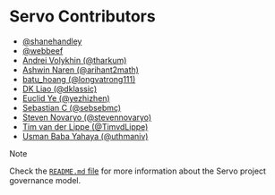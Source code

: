 # Servo Contributors

- [@shanehandley](https://github.com/shanehandley)
- [@webbeef](https://github.com/webbeef)
- [Andrei Volykhin (@tharkum)](https://github.com/tharkum)
- [Ashwin Naren (@arihant2math)](https://github.com/arihant2math)
- [batu_hoang (@longvatrong111)](https://github.com/longvatrong111)
- [DK Liao (@dklassic)](https://github.com/dklassic)
- [Euclid Ye (@yezhizhen)](https://github.com/yezhizhen)
- [Sebastian C (@sebsebmc)](https://github.com/sebsebmc)
- [Steven Novaryo (@stevennovaryo)](https://github.com/stevennovaryo)
- [Tim van der Lippe (@TimvdLippe)](https://github.com/TimvdLippe)
- [Usman Baba Yahaya (@uthmaniv)](https://github.com/uthmaniv)

> [!NOTE]
> Check the [`README.md` file](README.md) for more information about the Servo project governance model.

